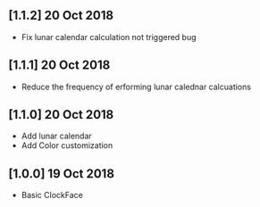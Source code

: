 ## [1.1.2] 20 Oct 2018
- Fix lunar calendar calculation not triggered bug

## [1.1.1] 20 Oct 2018
- Reduce the frequency of erforming lunar calednar calcuations

## [1.1.0] 20 Oct 2018
- Add lunar calendar
- Add Color customization

## [1.0.0] 19 Oct 2018
- Basic ClockFace